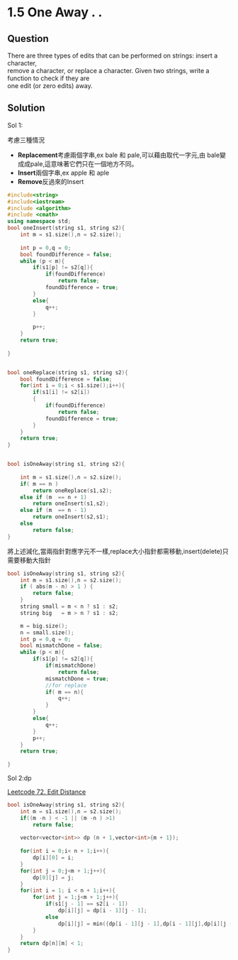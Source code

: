 # 1.5 One Away . .

## Question
There are three types of edits that can be performed on strings: insert a character, </br>
remove a character, or replace a character. Given two strings, write a function to check if they are </br>
one edit (or zero edits) away. </br>

## Solution

Sol 1:

考慮三種情況</br>
<ul>
    <li><strong>Replacement</strong>考慮兩個字串,ex bale 和 pale,可以藉由取代一字元,由 bale變成成pale,這意味著它們只在一個地方不同。</li>
    <li><strong>Insert</strong>兩個字串,ex apple 和 aple</li>
    <li><strong>Remove</strong>反過來的Insert</li>
</ul>

``` c++ 
#include<string>
#include<iostream>
#include <algorithm> 
#include <cmath>
using namespace std;
bool oneInsert(string s1, string s2){
    int m = s1.size(),n = s2.size();  
    
    int p = 0,q = 0;    
    bool foundDifference = false;
    while (p < m){
        if(s1[p] != s2[q]){          
            if(foundDifference)
                return false; 
            foundDifference = true;          
        }
        else{
            q++;
        }
        
        p++;
    }       
    return true;
    
}


bool oneReplace(string s1, string s2){
    bool foundDifference = false;
    for(int i = 0;i < s1.size();i++){
        if(s1[i] != s2[i])
        {
            if(foundDifference)
                return false; 
            foundDifference = true;
        }
    }        
    return true;
}


bool isOneAway(string s1, string s2){
    
    int m = s1.size(),n = s2.size();
    if( m == n )
        return oneReplace(s1,s2);
    else if (m  == n + 1)
        return oneInsert(s1,s2);
    else if (m  == n - 1)
        return oneInsert(s2,s1);
    else
        return false;
}
```
將上述減化,當兩指針對應字元不一樣,replace大小指針都需移動,insert(delete)只需要移動大指針

```c++
bool isOneAway(string s1, string s2){  
    int m = s1.size(),n = s2.size();
    if ( abs(m - n) > 1 ) {
        return false;
    }    
    string small = m < n ? s1 : s2;
    string big   = m > n ? s1 : s2;

    m = big.size();
    n = small.size();
    int p = 0,q = 0;   
    bool mismatchDone = false;
    while (p < m){
        if(s1[p] != s2[q]){              
            if(mismatchDone)
                return false;  
            mismatchDone = true;
            //for replace
            if( m == n){
                q++;   
            }                
        }
        else{
            q++;
        }        
        p++;
    }
    return true;   
  
}
```
Sol 2:dp<br>

<a href= "https://leetcode.com/problems/edit-distance/">Leetcode 72. Edit Distance</a>

```c++
bool isOneAway(string s1, string s2){
    int m = s1.size(),n = s2.size();
    if((m -n ) < -1 || (m -n ) >1)
        return false;
    
    vector<vector<int>> dp (n + 1,vector<int>{m + 1});
   
    for(int i = 0;i< n + 1;i++){
        dp[i][0] = i;
    }
    for(int j = 0;j<m + 1;j++){
        dp[0][j] = j;
    } 
    for(int i = 1; i < n + 1;i++){
        for(int j = 1;j<m + 1;j++){
            if(s1[j - 1] == s2[i - 1])
                dp[i][j] = dp[i - 1][j - 1];
            else
                dp[i][j] = min({dp[i - 1][j - 1],dp[i - 1][j],dp[i][j - 1]}) + 1;
        }
    }
    return dp[n][m] < 1;    
}
```


